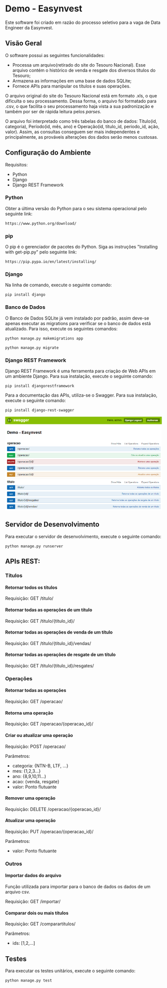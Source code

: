 # Demo - Easynvest

Este software foi criado em razão do processo seletivo para a vaga de Data Engineer da Easynvest.

## Visão Geral
  
O software possui as seguintes funcionalidades:
* Processa um arquivo(retirado do site do Tesouro Nacional). Esse arquivo contém o histórico de venda e resgate dos diversos títulos do Tesouro;
* Armazena as informações em uma base de dados SQLite;
* Fornece APIs para manipular os títulos e suas operações.

O arquivo original do site do Tesouro Nacional está em formato .xls, o que dificulta o seu processamento. Dessa forma, o arquivo foi formatado para .csv, o que facilita o seu processamento haja vista a sua padronização e também por ser de rápida leitura pelos *parses*.

O arquivo foi interpretado como três tabelas do banco de dados: Título(id, categoria), Período(id, mês, ano) e Operação(id, titulo_id, periodo_id, ação, valor). Assim, as consultas conseguem ser mais independentes e principalmente, as prováveis alterações dos dados serão menos custosas.

## Configuração do Ambiente

Requisitos:
* Python
* Django
* Django REST Framework  
  
### Python

Obter a última versão do Python para o seu sistema operacional pelo seguinte link:

```
https://www.python.org/download/
```

### pip

O pip é o gerenciador de pacotes do Python. Siga as instruções "Installing with get-pip.py" pelo seguinte link:

```
https://pip.pypa.io/en/latest/installing/
```

### Django

Na linha de comando, execute o seguinte comando:

```
pip install django
```

### Banco de Dados

O Banco de Dados SQLite já vem instalado por padrão, assim deve-se apenas executar as migrations para verificar se o banco de dados está atualizado. Para isso, execute os seguintes comandos:

```
python manage.py makemigrations app
```

```
python manage.py migrate
```

### Django REST Framework

Django REST Framework é uma ferramenta para criação de Web APIs em um ambiente Django. Para sua instalação, execute o seguinte comando:

```
pip install djangorestframework
```
Para a documentação das APIs, utiliza-se o Swagger. Para sua instalação, execute o seguinte comando:

```
pip install django-rest-swagger
```

![alt text](https://github.com/rafaelsardenberg/demo-easynvest/blob/master/swagger.PNG "Swagger")

## Servidor de Desenvolvimento

Para executar o servidor de desenvolvimento, execute o seguinte comando:

```
python manage.py runserver
```

## APIs REST:

### Títulos

#### Retornar todos os títulos

Requisição: GET /titulo/

#### Retornar todas as operações de um título

Requisição: GET /titulo/{titulo_id}/

#### Retornar todas as operações de venda de um título

Requisição: GET /titulo/{titulo_id}/vendas/

#### Retornar todas as operações de resgate de um título

Requisição: GET /titulo/{titulo_id}/resgates/

### Operações

#### Retornar todas as operações

Requisição: GET /operacao/

#### Retorna uma operação

Requisição: GET /operacao/{operacao_id}/

#### Criar ou atualizar uma operação

Requisição: POST /operacao/

Parâmetros: 
* categoria: {NTN-B, LTF, ...}
* mes: {1,2,3...}
* ano: {8,9,10,11...)
* acao: {venda, resgate}
* valor: Ponto flutuante

#### Remover uma operação

Requisição: DELETE /operacao/{operacao_id}/

#### Atualizar uma operação

Requisição: PUT /operacao/{operacao_id}/

Parâmetros: 
* valor: Ponto flutuante

### Outros

#### Importar dados do arquivo

Função utilizada para importar para o banco de dados os dados de um arquivo csv.

Requisição: GET /importar/

#### Comparar dois ou mais títulos

Requisição: GET /comparartitulos/

Parâmetros: 
* ids: [1,2,...]

## Testes

Para executar os testes unitários, execute o seguinte comando:

```
python manage.py test
```

